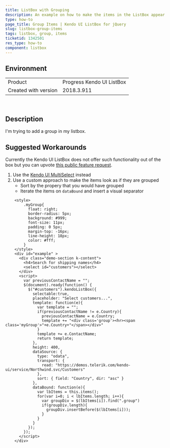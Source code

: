 ```yaml
---
title: ListBox with Grouping 
description: An example on how to make the items in the ListBox appear grouped.
type: how-to
page_title: Group Items | Kendo UI ListBox for jQuery
slug: listbox-group-items
tags: listbox, group, items
ticketid: 1342501
res_type: how-to
component: listbox
---
```


## Environment

<table>
 <tr>
  <td>Product</td>
  <td>Progress Kendo UI ListBox</td>
 </tr>
 <tr>
 <td>Created with version</td>
  <td>2018.3.911</td>
 </tr>
</table>

 
## Description

I'm trying to add a group in my listbox. 

## Suggested Workarounds

Currently the Kendo UI ListBox does not offer such functionality out of the box but you can upvote [this public feature request](https://feedback.telerik.com/kendo-jquery-ui/1360491-add-ability-to-group-data-in-listbox).

1. Use the [Kendo UI MultiSelect](https://demos.telerik.com/kendo-ui/multiselect/grouping) instead
1. Use a custom approach to make the items look as if they are grouped
    - Sort by the propery that you would have grouped
    - Iterate the items on `dataBound` and insert a visual separator  

```dojo
    <style>
        .myGroup{
          float: right;
          border-radius: 5px;
          background: #999;
          font-size: 11px;
          padding: 0 5px;
          margin-top: -16px;
          line-height: 18px;
          color: #fff;
        }
    </style>
    <div id="example" >
      <div class="demo-section k-content">
        <h4>Search for shipping names</h4>
        <select id="customers"></select>
      </div>
      <script>
        var previousContactName = "";
        $(document).ready(function() {
          $("#customers").kendoListBox({
            selectable:true,
            placeholder: "Select customers...",
            template: function(e){
              var template = "";
              if(previousContactName != e.Country){
                previousContactName = e.Country;
                template += "<div class='group'><hr><span class='myGroup'>"+e.Country+"</span></div>"
              } 
              template += e.ContactName;
              return template;
            },
            height: 400,
            dataSource: {
              type: "odata",
              transport: {
                read: "https://demos.telerik.com/kendo-ui/service/Northwind.svc/Customers"
              },
              sort: { field: "Country", dir: "asc" }
            },
            dataBound: function(e){
              var lbItems = this.items();
              for(var i=0; i < lbItems.length; i++){
                var groupDiv = $(lbItems[i]).find(".group")
                if(groupDiv.length){
                  groupDiv.insertBefore($(lbItems[i]));
                }
              }
            }
          });
        });
      </script>
    </div>
```